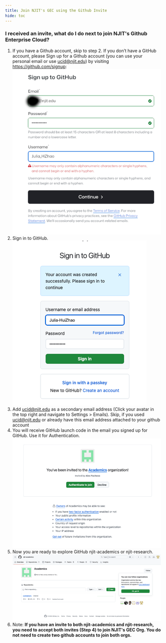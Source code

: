 ```yaml
---
title: Join NJIT's GEC using the Github Invite
hide: toc
---
```


### I received an invite, what do I do next to join NJIT's Github Enterprise Cloud?

1. If you have a Github account, skip to step 2. If you don’t have a GitHub account, please Sign up for a Github account (you can use your personal email or use ucid@njit.edu) by visiting https://github.com/signup: <br />
   ![alt_text](images/step1.png "image_tooltip") <br />
2. Sign in to GitHub. <br />
   ![alt_text](images/step2.png "image_tooltip") <br />
3. Add ucid@njit.edu as a secondary email address (Click your avatar in the top right and navigate to Settings > Emails). Skip, if you used ucid@njit.edu or already have this email address attached to your github account
4. You will receive GitHub launch code in the email you signed up for GitHub. Use it for Authentication. <br /> 
   ![alt_text](images/step3.png "image_tooltip") <br />
5. Now you are ready to explore GitHub njit-academics or njit-research. <br />
   ![alt_text](images/step4.png "image_tooltip") <br />
6. Note: **If you have an invite to both njit-academics and njit-research, you need to accept both invites (Step 4) to join NJIT's GEC Org. You do not need to create two github accounts to join both orgs.**


